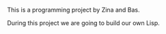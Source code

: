 This is a programming project by Zina and Bas.

During this project we are going to build our own Lisp.
